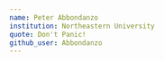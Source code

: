 ```yaml
---
name: Peter Abbondanzo
institution: Northeastern University
quote: Don't Panic!
github_user: Abbondanzo
---
```

